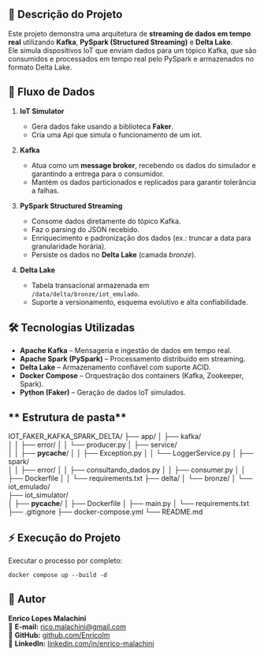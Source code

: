 ## **📜 Descrição do Projeto**

Este projeto demonstra uma arquitetura de **streaming de dados em tempo real** utilizando **Kafka**, **PySpark (Structured Streaming)** e **Delta Lake**.  
Ele simula dispositivos IoT que enviam dados para um tópico Kafka, que são consumidos e processados em tempo real pelo PySpark e armazenados no formato Delta Lake.


## **🔎 Fluxo de Dados**

1. **IoT Simulator**  
   - Gera dados fake usando a biblioteca **Faker**.  
   - Cria uma Api que simula o funcionamento de um iot.

2. **Kafka**  
   - Atua como um **message broker**, recebendo os dados do simulador e garantindo a entrega para o consumidor.  
   - Mantém os dados particionados e replicados para garantir tolerância a falhas.

3. **PySpark Structured Streaming**  
   - Consome dados diretamente do tópico Kafka.  
   - Faz o parsing do JSON recebido.  
   - Enriquecimento e padronização dos dados (ex.: truncar a data para granularidade horária).  
   - Persiste os dados no **Delta Lake** (camada *bronze*).


4. **Delta Lake**  
   - Tabela transacional armazenada em `/data/delta/bronze/iot_emulado`.  
   - Suporte a versionamento, esquema evolutivo e alta confiabilidade.


## **🛠️ Tecnologias Utilizadas**

- **Apache Kafka** – Mensageria e ingestão de dados em tempo real.
- **Apache Spark (PySpark)** – Processamento distribuído em streaming.
- **Delta Lake** – Armazenamento confiável com suporte ACID.
- **Docker Compose** – Orquestração dos containers (Kafka, Zookeeper, Spark).
- **Python (Faker)** – Geração de dados IoT simulados.

## ** Estrutura de pasta**

IOT_FAKER_KAFKA_SPARK_DELTA/
├── app/
│   ├── kafka/                   
│   │   ├── error/
│   │   └── producer.py
│   ├── service/                  
│   │   ├── __pycache__/
│   │   ├── Exception.py
│   │   └── LoggerService.py
│   ├── spark/                    
│   │   ├── error/
│   │   ├── consultando_dados.py
│   │   ├── consumer.py
│   │   ├── Dockerfile
│   │   └── requirements.txt
├── delta/
│   └── bronze/
│       └── iot_emulado/         
├── iot_simulator/               
│   ├── __pycache__/
│   ├── Dockerfile
│   ├── main.py
│   └── requirements.txt
├── .gitignore
├── docker-compose.yml
└── README.md



## **⚡ Execução do Projeto**

Executar o processo por completo:
    
    
    docker compose up --build -d
    

## **👤 Autor**

**Enrico Lopes Malachini**  
📧 **E-mail:** [rico.malachini@gmail.com](mailto:rico.malachini@gmail.com)  
🔗 **GitHub:** [github.com/Enricolm](https://github.com/Enricolm)  
🔗 **LinkedIn:** [linkedin.com/in/enrico-malachini](https://www.linkedin.com/in/enrico-malachini)

